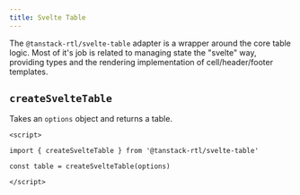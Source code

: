 ```yaml
---
title: Svelte Table
---
```


The `@tanstack-rtl/svelte-table` adapter is a wrapper around the core table logic. Most of it's job is related to managing state the "svelte" way, providing types and the rendering implementation of cell/header/footer templates.

## `createSvelteTable`

Takes an `options` object and returns a table.

```svelte
<script>

import { createSvelteTable } from '@tanstack-rtl/svelte-table'

const table = createSvelteTable(options)

</script>
```
